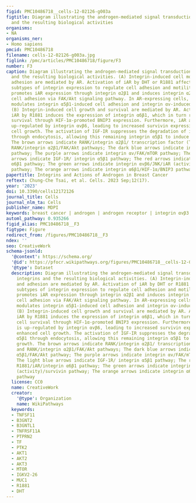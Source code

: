 ```yaml
---
figid: PMC10486718__cells-12-02126-g003a
figtitle: Diagram illustrating the androgen-mediated signal transduction via integrins
  and the resulting biological activities
organisms:
- NA
organisms_ner:
- Homo sapiens
pmcid: PMC10486718
filename: cells-12-02126-g003a.jpg
figlink: /pmc/articles/PMC10486718/figure/F3
number: F3
caption: Diagram illustrating the androgen-mediated signal transduction via integrins
  and the resulting biological activities. (A) Integrin-induced cell motility and
  adhesion are mediated by AR. Activation of iAR by DHT or R1881 affects different
  subtypes of integrin expression to regulate cell adhesion and motility. RANK/RANKL
  promotes iAR expression through integrin α2β1 and induces integrin α2β1-involved
  cell adhesion via FAK/Akt signaling pathway. In AR-expressing cells, FAK signaling
  modulates integrin α5β1-induced cell adhesion and integrin αv-induced cell motility.
  (B) Integrin-induced cell growth and survival are mediated by AR. Activation of
  iAR by R1881 induces the expression of integrin α6β1, which in turn regulates cell
  survival through HIF-1α-promoted BNIP3 expression. Furthermore, iAR activity is
  up-regulated by integrin αvβ6, leading to increased survivin expression and enhanced
  cell growth. The activation of IGF-IR suppresses the degradation of integrin α5β1
  through endocytosis, allowing this remaining integrin α5β1 to induce cell growth.
  The brown arrows indicate RANK/integrin α2β1/ transcription factor (TF)/iAR and
  RANK/integrin α2β1/FAK/Akt pathways; The dark blue arrows indicate integrin α5β1/FAK/Akt
  pathway; The purple arrows indicate integrin αv/FAK/mTOR pathway; The light blue
  arrows indicate IGF-1R/ integrin α5β1 pathway; The red arrows indicate R1881/iAR/integrin
  α6β1 pathway; The green arrows indicate integrin αvβ6/JNK/iAR (activity)/survivin
  pathway; The orange arrows indicate integrin α6β1/HIF-1α/BNIP3 pathway
papertitle: Integrins and Actions of Androgen in Breast Cancer
reftext: Chung-Che Tsai, et al. Cells. 2023 Sep;12(17).
year: '2023'
doi: 10.3390/cells12172126
journal_title: Cells
journal_nlm_ta: Cells
publisher_name: MDPI
keywords: breast cancer | androgen | androgen receptor | integrin αvβ3 | PD-L
automl_pathway: 0.935266
figid_alias: PMC10486718__F3
figtype: Figure
redirect_from: /figures/PMC10486718__F3
ndex: ''
seo: CreativeWork
schema-jsonld:
  '@context': https://schema.org/
  '@id': https://pfocr.wikipathways.org/figures/PMC10486718__cells-12-02126-g003a.html
  '@type': Dataset
  description: Diagram illustrating the androgen-mediated signal transduction via
    integrins and the resulting biological activities. (A) Integrin-induced cell motility
    and adhesion are mediated by AR. Activation of iAR by DHT or R1881 affects different
    subtypes of integrin expression to regulate cell adhesion and motility. RANK/RANKL
    promotes iAR expression through integrin α2β1 and induces integrin α2β1-involved
    cell adhesion via FAK/Akt signaling pathway. In AR-expressing cells, FAK signaling
    modulates integrin α5β1-induced cell adhesion and integrin αv-induced cell motility.
    (B) Integrin-induced cell growth and survival are mediated by AR. Activation of
    iAR by R1881 induces the expression of integrin α6β1, which in turn regulates
    cell survival through HIF-1α-promoted BNIP3 expression. Furthermore, iAR activity
    is up-regulated by integrin αvβ6, leading to increased survivin expression and
    enhanced cell growth. The activation of IGF-IR suppresses the degradation of integrin
    α5β1 through endocytosis, allowing this remaining integrin α5β1 to induce cell
    growth. The brown arrows indicate RANK/integrin α2β1/ transcription factor (TF)/iAR
    and RANK/integrin α2β1/FAK/Akt pathways; The dark blue arrows indicate integrin
    α5β1/FAK/Akt pathway; The purple arrows indicate integrin αv/FAK/mTOR pathway;
    The light blue arrows indicate IGF-1R/ integrin α5β1 pathway; The red arrows indicate
    R1881/iAR/integrin α6β1 pathway; The green arrows indicate integrin αvβ6/JNK/iAR
    (activity)/survivin pathway; The orange arrows indicate integrin α6β1/HIF-1α/BNIP3
    pathway
  license: CC0
  name: CreativeWork
  creator:
    '@type': Organization
    name: WikiPathways
  keywords:
  - TNFSF11
  - B3GNT2
  - B3GNTL1
  - TNFRSF11A
  - PTPRN2
  - TF
  - PTK2
  - AKT1
  - AKT2
  - AKT3
  - MTOR
  - IGKV2-26
  - MUC1
  - R1881
  - DHT
---
```

